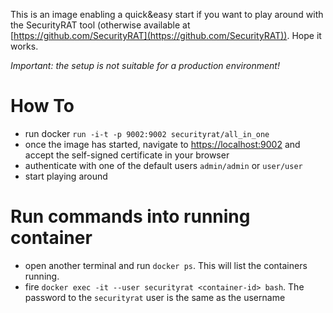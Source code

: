 This is an image enabling a quick&easy start if you want to play around with the SecurityRAT tool (otherwise available at [https://github.com/SecurityRAT](https://github.com/SecurityRAT)). Hope it works.

*Important: the setup is not suitable for a production environment!*

# How To
- run docker `run -i-t -p 9002:9002 securityrat/all_in_one`
- once the image has started, navigate to [https://localhost:9002](https://localhost:9002) and accept the self-signed certificate in your browser
- authenticate with one of the default users `admin/admin` or `user/user`
- start playing around 

# Run commands into running container
- open another terminal and run `docker ps`. This will list the containers running.
- fire `docker exec -it --user securityrat <container-id> bash`. The password to the `securityrat` user is the same as the username
